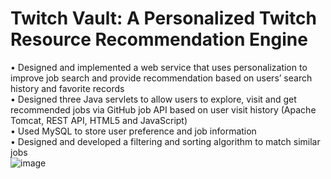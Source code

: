 # Twitch Vault: A Personalized Twitch Resource Recommendation Engine						                   
•	Designed and implemented a web service that uses personalization to improve job search and provide recommendation based on users’ search history and favorite records<br />
•	Designed three Java servlets to allow users to explore, visit and get recommended jobs via GitHub job API based on user visit history (Apache Tomcat, REST API, HTML5 and JavaScript)<br />
•	Used MySQL to store user preference and job information<br />
•	Designed and developed a filtering and sorting algorithm to match similar jobs<br />
![image](https://user-images.githubusercontent.com/46729294/141079453-62c65cf7-afb9-49e3-853e-ce7ea564290a.png)

